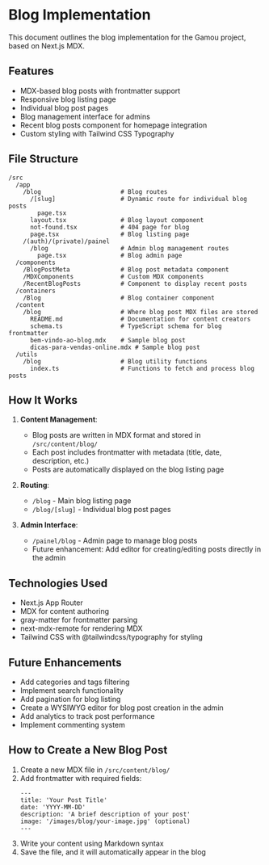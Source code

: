 # Blog Implementation

This document outlines the blog implementation for the Gamou project, based on Next.js MDX.

## Features

- MDX-based blog posts with frontmatter support
- Responsive blog listing page
- Individual blog post pages
- Blog management interface for admins
- Recent blog posts component for homepage integration
- Custom styling with Tailwind CSS Typography

## File Structure

```
/src
  /app
    /blog                      # Blog routes
      /[slug]                  # Dynamic route for individual blog posts
        page.tsx
      layout.tsx               # Blog layout component
      not-found.tsx            # 404 page for blog
      page.tsx                 # Blog listing page
    /(auth)/(private)/painel
      /blog                    # Admin blog management routes
        page.tsx               # Blog admin page
  /components
    /BlogPostMeta              # Blog post metadata component
    /MDXComponents             # Custom MDX components
    /RecentBlogPosts           # Component to display recent posts
  /containers
    /Blog                      # Blog container component
  /content
    /blog                      # Where blog post MDX files are stored
      README.md                # Documentation for content creators
      schema.ts                # TypeScript schema for blog frontmatter
      bem-vindo-ao-blog.mdx    # Sample blog post
      dicas-para-vendas-online.mdx # Sample blog post
  /utils
    /blog                      # Blog utility functions
      index.ts                 # Functions to fetch and process blog posts
```

## How It Works

1. **Content Management**:
   - Blog posts are written in MDX format and stored in `/src/content/blog/`
   - Each post includes frontmatter with metadata (title, date, description, etc.)
   - Posts are automatically displayed on the blog listing page

2. **Routing**:
   - `/blog` - Main blog listing page
   - `/blog/[slug]` - Individual blog post pages

3. **Admin Interface**:
   - `/painel/blog` - Admin page to manage blog posts
   - Future enhancement: Add editor for creating/editing posts directly in the admin

## Technologies Used

- Next.js App Router
- MDX for content authoring
- gray-matter for frontmatter parsing
- next-mdx-remote for rendering MDX
- Tailwind CSS with @tailwindcss/typography for styling

## Future Enhancements

- Add categories and tags filtering
- Implement search functionality
- Add pagination for blog listing
- Create a WYSIWYG editor for blog post creation in the admin
- Add analytics to track post performance
- Implement commenting system

## How to Create a New Blog Post

1. Create a new MDX file in `/src/content/blog/`
2. Add frontmatter with required fields:
   ```
   ---
   title: 'Your Post Title'
   date: 'YYYY-MM-DD'
   description: 'A brief description of your post'
   image: '/images/blog/your-image.jpg' (optional)
   ---
   ```
3. Write your content using Markdown syntax
4. Save the file, and it will automatically appear in the blog
